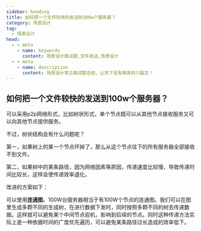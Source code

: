 ```yaml
---
sidebar: heading
title: 如何把一个文件较快的发送到100w个服务器？
category: 场景设计
tag:
  - 场景设计
head:
  - - meta
    - name: keywords
      content: 场景设计面试题,文件发送,场景设计
  - - meta
    - name: description
      content: 场景设计常见面试题总结，让天下没有难背的八股文！
---
```


## 如何把一个文件较快的发送到100w个服务器？

可以采用p2p网络形式，比如树状形式，单个节点既可以从其他节点接收服务又可以向其他节点提供服务。

不过，树状结构会有什么问题呢？

第一，如果树上的某一个节点坏掉了，那么从这个节点往下的所有服务器全部接收不到文件。

第二，如果树中的某条路径，因为网络因素等原因，传递速度比较慢，导致传递时间比较长，这样会使传递效率退化。

改进的方案如下：

可以使用**连通图**。100W台服务器相当于有100W个节点的连通图。我们可以在图里生成多颗不同的生成树，在进行数据下发时，同时按照多颗不同的树去传递数据。这样就可以避免某个中间节点宕机，影响到后续的节点。同时这种传递方法实际上是一种依据时间的广度优先遍历，可以避免某条路径过长造成的效率低下。
